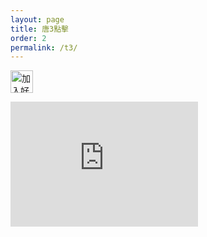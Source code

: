 ```yaml
---
layout: page
title: 唐3點擊
order: 2
permalink: /t3/
---
```

<a href="https://lin.ee/6Rk0uFx"><img src="https://scdn.line-apps.com/n/line_add_friends/btn/zh-Hant.png" alt="加入好友" height="36" border="0"></a>

<div class="video-container">
<iframe width="300" height="200" src="https://www.youtube.com/embed/BfI0wqac2dE" frameborder="0" allowfullscreen></iframe>
</div>
